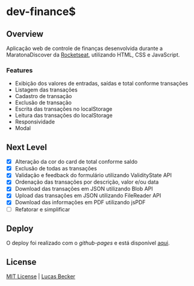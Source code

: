 # dev-finance$

## Overview
Aplicação web de controle de finanças desenvolvida durante a MaratonaDiscover da [Rocketseat](https://rocketseat.com.br/), utilizando HTML, CSS e JavaScript.

### Features
- Exibição dos valores de entradas, saídas e total conforme transações
- Listagem das transações
- Cadastro de transação
- Exclusão de transação
- Escrita das transações no localStorage
- Leitura das transações do localStorage
- Responsividade
- Modal
 
## Next Level
- [X] Alteração da cor do card de total conforme saldo
- [X] Exclusão de todas as transações
- [X] Validação e feedback do formulário utilizando ValidityState API
- [X] Ordenação das transações por descrição, valor e/ou data
- [X] Download das transações em JSON utilizando Blob API
- [X] Upload das transações em JSON utilizando FileReader API
- [X] Download das informações em PDF utilizando jsPDF
- [ ] Refatorar e simplificar

## Deploy
O deploy foi realizado com o *github-pages* e está disponível [aqui](https://lucasbecker.github.io/dev-finances).

## License
[MIT License](./LICENSE) | [Lucas Becker](http://lucasbecker.github.io/)
